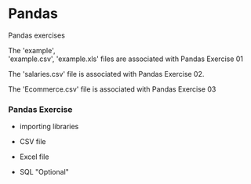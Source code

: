 # Pandas

Pandas exercises

The 'example',  
'example.csv', 
'example.xls' 
files are associated with Pandas Exercise 01


The 'salaries.csv' file is associated with Pandas Exercise 02.


The 'Ecommerce.csv' file is associated with Pandas Exercise 03


### Pandas Exercise
- importing libraries

- CSV file

- Excel file

- SQL "Optional"
